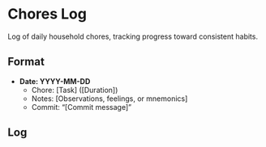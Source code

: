 # Chores Log

Log of daily household chores, tracking progress toward consistent habits.

## Format
- **Date: YYYY-MM-DD**
  - Chore: [Task] ([Duration])
  - Notes: [Observations, feelings, or mnemonics]
  - Commit: “[Commit message]”

## Log
